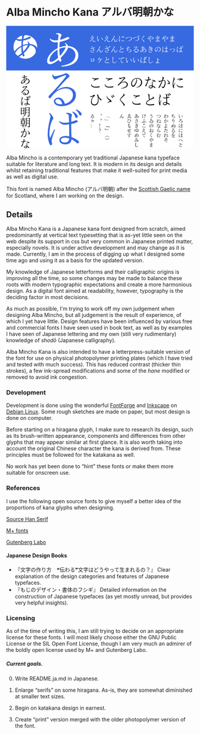 # Alba Mincho Kana アルバ明朝かな

![Link to Sample PNG](https://github.com/fontfish/AlbaMinchoKana/blob/master/Testing/Samples/sample_basic.png)

Alba Mincho is a contemporary yet traditional Japanese kana typeface suitable for literature and long text. It is modern in its design and details whilst retaining traditional features that make it well-suited for print media as well as digital use.

This font is named Alba Mincho (アルバ明朝) after the [Scottish Gaelic name](https://en.wiktionary.org/wiki/Alba#Scottish_Gaelic) for Scotland, where I am working on the design.

## Details

Alba Mincho Kana is a Japanese kana font designed from scratch, aimed predominantly at vertical text typesetting that is as-yet little seen on the web despite its support in css but very common in Japanese printed matter, especially novels. It is under active development and may change as it is made. Currently, I am in the process of digging up what I designed some time ago and using it as a basis for the updated version.

My knowledge of Japanese letterforms and their calligraphic origins is improving all the time, so some changes may be made to balance these roots with modern typographic expectations and create a more harmonious design. As a digital font aimed at readability, however, typography is the deciding factor in most decisions.

As much as possible, I'm trying to work off my own judgement when designing Alba Mincho, but all judgement is the result of experience, of which I yet have little. Design features have been influenced by various free and commercial fonts I have seen used in book text, as well as by examples I have seen of Japanese lettering and my own (still very rudimentary) knowledge of *shodō* (Japanese calligraphy).

Alba Mincho Kana is also intended to have a letterpress-suitable version of the font for use on physical photopolymer printing plates (which I have tried and tested with much success). This has reduced contrast (thicker thin strokes), a few ink-spread modifications and some of the *hane* modified or removed to avoid ink congestion.

### Development

Development is done using the wonderful [FontForge](https://fontforge.org/en-US/) and [Inkscape](https://inkscape.org/) on [Debian Linux](https://debian.org). Some rough sketches are made on paper, but most design is done on computer.

Before starting on a hiragana glyph, I make sure to research its design, such as its brush-written appearance, components and differences from other glyphs that may appear similar at first glance. It is also worth taking into account the original Chinese character the kana is derived from. These principles must be followed for the katakana as well.

No work has yet been done to “hint” these fonts or make them more suitable for onscreen use.

### References

I use the following open source fonts to give myself a better idea of the proportions of kana glyphs when designing.

[Source Han Serif](https://github.com/adobe-fonts/source-han-serif)

[M+ fonts](https://mplus-fonts.osdn.jp/)

[Gutenberg Labo](https://gutenberg.osdn.jp/)

#### Japanese Design Books

* 『文字の作り方　❝伝わる❞文字はどうやって生まれるの？』 Clear explanation of the design categories and features of Japanese typefaces.
* 『もじのデザイン・書体のフシギ』 Detailed information on the construction of Japanese typefaces (as yet mostly unread, but provides very helpful insights).

### Licensing

As of the time of writing this, I am still trying to decide on an appropriate license for these fonts. I will most likely choose either the GNU Public License or the SIL Open Font License, though I am very much an admirer of the boldly open license used by M+ and Gutenberg Labo.

##### Current goals.

0. Write README.ja.md in Japanese.

1. Enlarge “serifs” on some hiragana. As-is, they are somewhat diminished at smaller text sizes.

2. Begin on katakana design in earnest.

3. Create “print” version merged with the older photopolymer version of the font.
